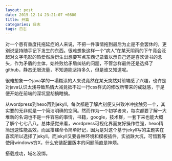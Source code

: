 ```yaml
---
layout: post
date: 2015-12-14 23:21:07 +0800
title: 开篇
categories: 日志
tags: 日志
---
```

对一个患有重度托拖延症的人来说，不把一件事情拖到最后为止是不会罢休的，更别说坚持随手记下发生的东西。很难想象这样一个“病人”在某天阴雨的下午竟会泛起对文字电影的热爱然后衍生出想要写点东西记录着以示自己还是喜欢读书的念头，作为矛盾的主体，始终败给矛盾纠结的问题，不管怎样最终还是选择了github，静态无限流量，不知道能坚持多久，但是谁又知道呢。

很难想象一个java学的一塌糊涂的人来说竟然在某天突然对前端感了兴趣，也许是对java认识太浅导致热情大减竟抵不过一行css样式的修改所带来的成就感，于是便开始在前端的深坑里胡搞瞎搞。

从wordpress到hexo再到jekyll，每次都是了解片刻便又兴致冲冲接触另一个，其实要的无非就是一个简洁明确的空间。然而作为一个初学者来，每次都要了解一大堆新的名词也不是一件容易的事情，书籍，google，技术群，一套下来也能大概了解个七七八八。总体感觉来看，wordpress可视化界面友好操作性强，hexo精简迅速性能高效，而且搭建命令简单好记，因为是对这个基于jekyll写的主题实在喜欢所以选择了jekyll。而jekyll又要各种环境和模板插件，实战跌大坑，可惜我等使用windows穷X，什么安装配置版本的问题简直是神烦。

搭载成功，域名没绑。

